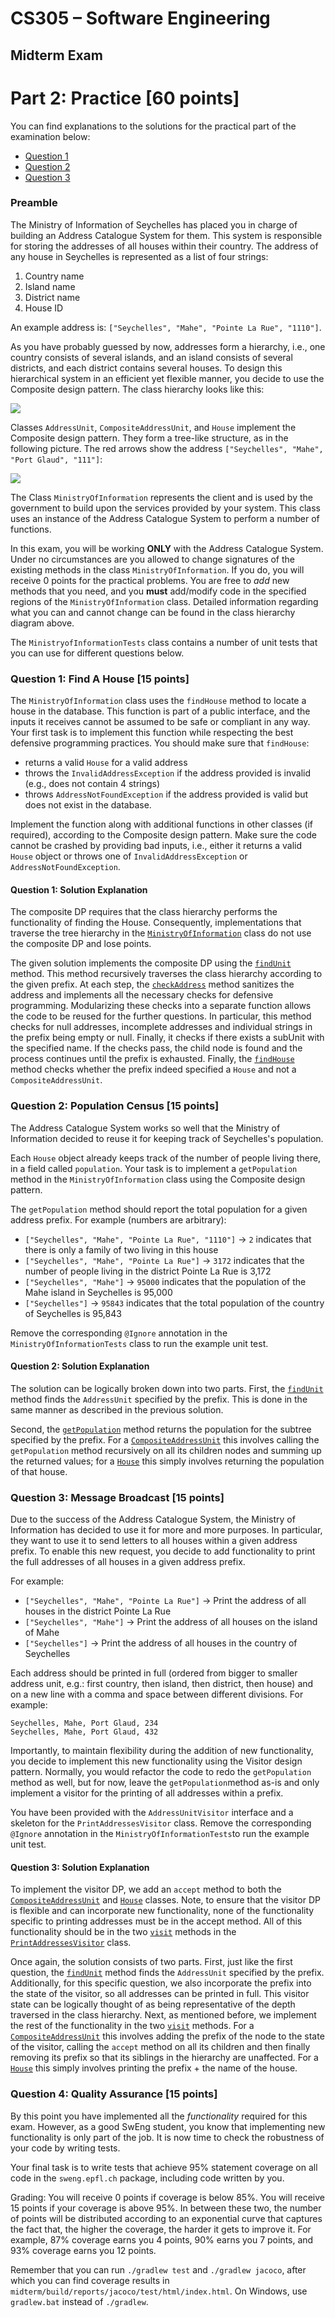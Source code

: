# CS305 – Software Engineering

## Midterm Exam

# Part 2: Practice [60 points]

You can find explanations to the solutions for the practical part of the examination below:

- [Question 1](#question-1-solution-explanation)
- [Question 2](#question-2-solution-explanation)
- [Question 3](#question-3-solution-explanation)

### Preamble

The Ministry of Information of Seychelles has placed you in charge of building an Address Catalogue System for them. This system is responsible for storing the addresses of all houses within their country. The address of any house in Seychelles is represented as a list of four strings: 

1. Country name
2. Island name
3. District name
4. House ID

An example address is: `["Seychelles", "Mahe", "Pointe La Rue", "1110"]`. 

As you have probably guessed by now, addresses form a hierarchy, i.e., one country consists of several islands, and an island consists of several districts, and each district contains several houses. To design this hierarchical system in an efficient yet flexible manner, you decide to use the Composite design pattern. The class hierarchy looks like this: 

![](class-hierarchy-composite.png) 

Classes `AddressUnit`, `CompositeAddressUnit`, and `House` implement the Composite design pattern.
They form a tree-like structure, as in the following picture.
The red arrows show the address `["Seychelles", "Mahe", "Port Glaud", "111"]`:

![](address-hierarchy.png)

The Class `MinistryOfInformation` represents the client and is used by the government to build upon the services provided by your system. This class uses an instance of the Address Catalogue System to perform a number of functions. 

In this exam, you will be working **ONLY** with the Address Catalogue System.
Under no circumstances are you allowed to change signatures of the existing methods in the class `MinistryOfInformation`.
If you do, you will receive 0 points for the practical problems.
You are free to _add_ new methods that you need, and you **must** add/modify code in the specified regions of the `MinistryOfInformation` class. 
Detailed information regarding what you can and cannot change can be found in the class hierarchy diagram above. 

The `MinistryofInformationTests` class contains a number of unit tests that you can use for different questions below. 

### Question 1: Find A House [15 points]

The `MinistryOfInformation` class uses the `findHouse` method to locate a house in the database.
This function is part of a public interface, and the inputs it receives cannot be assumed to be safe or compliant in any way.
Your first task is to implement this function while respecting the best defensive programming practices.
You should make sure that `findHouse`:

- returns a valid `House` for a valid address 
- throws the `InvalidAddressException` if the address provided is invalid (e.g., does not contain 4 strings)
- throws `AddressNotFoundException` if the address provided is valid but does not exist in the database.

Implement the function along with additional functions in other classes (if required), according to the Composite design pattern. Make sure the code cannot be crashed by providing bad inputs, i.e., either it returns a valid `House` object or throws one of `InvalidAddressException` or `AddressNotFoundException`.

#### Question 1: Solution Explanation

The composite DP requires that the class hierarchy performs the functionality of finding the House. Consequently, implementations that traverse the tree hierarchy in the [`MinistryOfInformation`](midterm/src/main/java/ch/epfl/sweng/MinistryOfInformation.java) class do not use the composite DP and lose points. 

The given solution implements the composite DP using the [`findUnit`](midterm/src/main/java/ch/epfl/sweng/AddressUnit.java#L70) method. This method recursively traverses the class hierarchy according to the given prefix. At each step, the [`checkAddress`](midterm/src/main/java/ch/epfl/sweng/AddressUnit.java#L42) method sanitizes the address and implements all the necessary checks for defensive programming. Modularizing these checks into a separate function allows the code to be reused for the further questions. In particular, this method checks for null addresses, incomplete addresses and individual strings in the prefix being empty or null. Finally, it checks if there exists a subUnit with the specified name. If the checks pass, the child node is found and the process continues until the prefix is exhausted. 
Finally, the [`findHouse`](midterm/src/main/java/ch/epfl/sweng/MinistryOfInformation.java#L39) method checks whether the prefix indeed specified a `House` and not a `CompositeAddressUnit`. 

### Question 2: Population Census [15 points]

The Address Catalogue System works so well that the Ministry of Information decided to reuse it for keeping track of Seychelles's population.

Each `House` object already keeps track of the number of people living there, in a field called `population`.
Your task is to implement a `getPopulation` method in the `MinistryOfInformation` class using the Composite design pattern.

The `getPopulation` method should report the total population for a given address prefix.
For example (numbers are arbitrary):

- `["Seychelles", "Mahe", "Pointe La Rue", "1110"]` -> `2` indicates that there is only a family of two living in this house
- `["Seychelles", "Mahe", "Pointe La Rue"]` -> `3172` indicates that the number of people living in the district Pointe La Rue is 3,172
- `["Seychelles", "Mahe"]` -> `95000` indicates that the population of the Mahe island in Seychelles is 95,000 
- `["Seychelles"]` -> `95843` indicates that the total population of the country of Seychelles is 95,843

Remove the corresponding `@Ignore` annotation in the `MinistryOfInformationTests` class to run the example unit test. 

#### Question 2: Solution Explanation

The solution can be logically broken down into two parts. First, the [`findUnit`](midterm/src/main/java/ch/epfl/sweng/AddressUnit.java#L70) method finds the `AddressUnit` specified by the prefix. This is done in the same manner as described in the previous solution. 

Second, the [`getPopulation`](midterm/src/main/java/ch/epfl/sweng/AddressUnit.java#L73) method returns the population for the subtree specified by the prefix. For a [`CompositeAddressUnit`](midterm/src/main/java/ch/epfl/sweng/CompositeAddressUnit.java#L102) this involves calling the `getPopulation` method recursively on all its children nodes and summing up the returned values; for a [`House`](midterm/src/main/java/ch/epfl/sweng/House.java#L31) this simply involves returning the population of that house. 

### Question 3: Message Broadcast [15 points]

Due to the success of the Address Catalogue System, the Ministry of Information has decided to use it for more and more purposes.
In particular, they want to use it to send letters to all houses within a given address prefix. 
To enable this new request, you decide to add functionality to print the full addresses of all houses in a given address prefix.

For example:

- `["Seychelles", "Mahe", "Pointe La Rue"]` -> Print the address of all houses in the district Pointe La Rue
- `["Seychelles", "Mahe"]` -> Print the address of all houses on the island of Mahe
- `["Seychelles"]` -> Print the address of all houses in the country of Seychelles

Each address should be printed in full (ordered from bigger to smaller address unit, e.g.: first country, then island, then district, then house) and on a new line with a comma and space between different divisions. For example:

```
Seychelles, Mahe, Port Glaud, 234
Seychelles, Mahe, Port Glaud, 432
```

Importantly, to maintain flexibility during the addition of new functionality, you decide to implement this new functionality using the Visitor design pattern. 
Normally, you would refactor the code to redo the `getPopulation` method as well, but for now, leave the `getPopulation`method as-is and only implement a visitor for the printing of all addresses within a prefix. 

You have been provided with the `AddressUnitVisitor` interface and a skeleton for the `PrintAddressesVisitor` class. 
Remove the corresponding `@Ignore` annotation in the `MinistryOfInformationTests`to run the example unit test.

#### Question 3: Solution Explanation

To implement the visitor DP, we add an `accept` method to both the [`CompositeAddressUnit`](midterm/src/main/java/ch/epfl/sweng/CompositeAddressUnit.java#L111) and [`House`](midterm/src/main/java/ch/epfl/sweng/House.java#L59) classes. Note, to ensure that the visitor DP is flexible and can incorporate new functionality, none of the functionality specific to printing addresses must be in the accept method. All of this functionality should be in the two [`visit`](midterm/src/main/java/ch/epfl/sweng/PrintAddressesVisitor.java#L31) methods in the [`PrintAddressesVisitor`](midterm/src/main/java/ch/epfl/sweng/PrintAddressesVisitor.java) class. 

Once again, the solution consists of two parts. First, just like the first question, the [`findUnit`](midterm/src/main/java/ch/epfl/sweng/AddressUnit.java#L70) method finds the `AddressUnit` specified by the prefix. Additionally, for this specific question, we also incorporate the prefix into the state of the visitor, so all addresses can be printed in full. This visitor state can be logically thought of as being representative of the depth traversed in the class hierarchy. Next, as mentioned before, we implement the rest of the functionality in the two [`visit`](midterm/src/main/java/ch/epfl/sweng/PrintAddressesVisitor.java#L31) methods. For a [`CompositeAddressUnit`](midterm/src/main/java/ch/epfl/sweng/PrintAddressesVisitor.java#L31) this involves adding the prefix of the node to the state of the visitor, calling the `accept` method on all its children and then finally removing its prefix so that its siblings in the hierarchy are unaffected. For a [`House`](midterm/src/main/java/ch/epfl/sweng/PrintAddressesVisitor.java#L45) this simply involves printing the prefix + the name of the house. 

### Question 4: Quality Assurance [15 points]

By this point you have implemented all the _functionality_ required for this exam. However, as a good SwEng student, you know that implementing new functionality is only part of the job. It is now time to check the robustness of your code by writing tests. 

Your final task is to write tests that achieve 95% statement coverage on all code in the `sweng.epfl.ch` package, including code written by you.

Grading: You will receive 0 points if coverage is below 85%. You will receive 15 points if your coverage is above 95%. In between these two, the number of points will be distributed according to an exponential curve that captures the fact that, the higher the coverage, the harder it gets to improve it. For example, 87% coverage earns you 4 points, 90% earns you 7 points, and 93% coverage earns you 12 points.

Remember that you can run `./gradlew test` and `./gradlew jacoco`, after which you can find coverage results in `midterm/build/reports/jacoco/test/html/index.html`. On Windows, use `gradlew.bat` instead of `./gradlew`.
 
